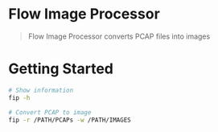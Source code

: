 # Flow Image Processor

> Flow Image Processor converts PCAP files into images

# Getting Started

```sh
# Show information
fip -h

# Convert PCAP to image
fip -r /PATH/PCAPs -w /PATH/IMAGES
```
